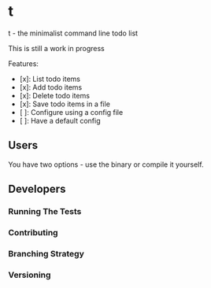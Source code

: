 # t

t - the minimalist command line todo list

This is still a work in progress

Features:

- [x]: List todo items  
- [x]: Add todo items  
- [x]: Delete todo items  
- [x]: Save todo items in a file  
- [ ]: Configure using a config file  
- [ ]: Have a default config  

## Users

You have two options - use the binary or compile it yourself.

## Developers

### Running The Tests

### Contributing

### Branching Strategy

### Versioning
